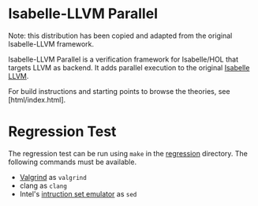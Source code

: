 # Isabelle-LLVM Parallel

Note: this distribution has been copied and adapted from the original Isabelle-LLVM framework.

Isabelle-LLVM Parallel is a verification framework for Isabelle/HOL that targets LLVM as backend.
It adds parallel execution to the original [Isabelle LLVM](http://www21.in.tum.de/~lammich/isabelle_llvm/).

For build instructions and starting points to browse the theories, see [html/index.html].

# Regression Test

The regression test can be run using `make` in the [regression](regression) directory. The following commands must be available.
- [Valgrind](https://valgrind.org/) as `valgrind` 
- clang as `clang`
- Intel's [intruction set emulator](https://www.intel.com/content/www/us/en/developer/articles/tool/software-development-emulator.html) as `sed`
